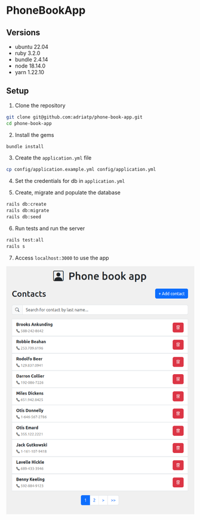 # PhoneBookApp

## Versions

- ubuntu 22.04
- ruby 3.2.0
- bundle 2.4.14
- node 18.14.0
- yarn 1.22.10

## Setup


1. Clone the repository
```bash
git clone git@github.com:adriatp/phone-book-app.git
cd phone-book-app
```

2. Install the gems
```bash
bundle install
```

3. Create the `application.yml` file
```bash
cp config/application.example.yml config/application.yml
```

4. Set the credentials for db in `application.yml`

5. Create, migrate and populate the database
```bash
rails db:create
rails db:migrate
rails db:seed
```

6. Run tests and run the server
```bash
rails test:all
rails s
```

7. Access `localhost:3000` to use the app

![Alt text](image.png)